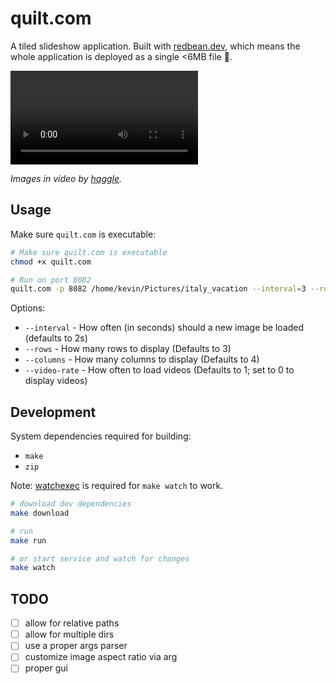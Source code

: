 # quilt.com

A tiled slideshow application. Built with [redbean.dev](https://redbean.dev), which means the whole application is deployed as a single <6MB file 🤏.

<video src="https://github.com/user-attachments/assets/0929765f-b850-4eb1-b661-27b42b2d3e3b" autoplay="true" controls="false"></video>

*Images in video by [haggle](https://bsky.app/profile/idarzikfth.bsky.social).*

## Usage

Make sure `quilt.com` is executable:

```bash
# Make sure quilt.com is executable
chmod +x quilt.com

# Run on port 8082
quilt.com -p 8082 /home/kevin/Pictures/italy_vacation --interval=3 --rows=5 --columns=3 --video-rate
```

Options:
* `--interval` - How often (in seconds) should a new image be loaded (defaults to 2s)
* `--rows` - How many rows to display (Defaults to 3)
* `--columns` - How many columns to display (Defaults to 4)
* `--video-rate` - How often to load videos (Defaults to 1; set to 0 to display videos)

## Development

System dependencies required for building:

* `make`
* `zip`

Note: [watchexec](https://github.com/watchexec/watchexec) is required for `make watch` to work.

```bash
# download dev dependencies
make download

# run
make run

# or start service and watch for changes
make watch
```

## TODO

* [ ] allow for relative paths
* [ ] allow for multiple dirs
* [ ] use a proper args parser
* [ ] customize image aspect ratio via arg
* [ ] proper gui
